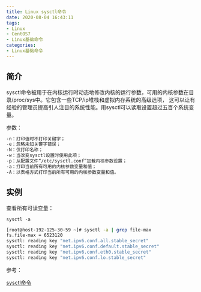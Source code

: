 ```yaml
---
title: Linux sysctl命令
date: 2020-08-04 16:43:11
tags:
- Linux
- CentOS7
- Linux基础命令
categories:
- Linux基础命令
---
```


## 简介

sysctl命令被用于在内核运行时动态地修改内核的运行参数，可用的内核参数在目录/proc/sys中。它包含一些TCP/ip堆栈和虚拟内存系统的高级选项， 这可以让有经验的管理员提高引人注目的系统性能。用sysctl可以读取设置超过五百个系统变量。

参数：

```sh
-n：打印值时不打印关键字；
-e：忽略未知关键字错误；
-N：仅打印名称；
-w：当改变sysctl设置时使用此项；
-p：从配置文件“/etc/sysctl.conf”加载内核参数设置；
-a：打印当前所有可用的内核参数变量和值；
-A：以表格方式打印当前所有可用的内核参数变量和值。
```

## 实例

查看所有可读变量：

`sysctl -a`

```sh
[root@host-192-125-30-59 ~]# sysctl -a | grep file-max
fs.file-max = 6523120
sysctl: reading key "net.ipv6.conf.all.stable_secret"
sysctl: reading key "net.ipv6.conf.default.stable_secret"
sysctl: reading key "net.ipv6.conf.eth0.stable_secret"
sysctl: reading key "net.ipv6.conf.lo.stable_secret"
```

参考：

[sysctl命令](https://man.linuxde.net/sysctl)